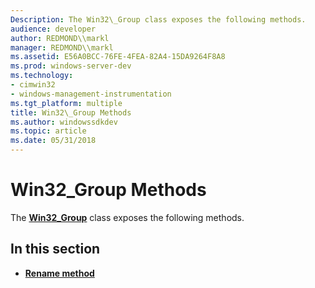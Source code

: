 ```yaml
---
Description: The Win32\_Group class exposes the following methods.
audience: developer
author: REDMOND\\markl
manager: REDMOND\\markl
ms.assetid: E56A0BCC-76FE-4FEA-82A4-15DA9264F8A8
ms.prod: windows-server-dev
ms.technology:
- cimwin32
- windows-management-instrumentation
ms.tgt_platform: multiple
title: Win32\_Group Methods
ms.author: windowssdkdev
ms.topic: article
ms.date: 05/31/2018
---
```


# Win32\_Group Methods

The [**Win32\_Group**](win32-group.md) class exposes the following methods.

## In this section

-   [**Rename method**](rename-method-in-class-win32-group.md)

 

 



